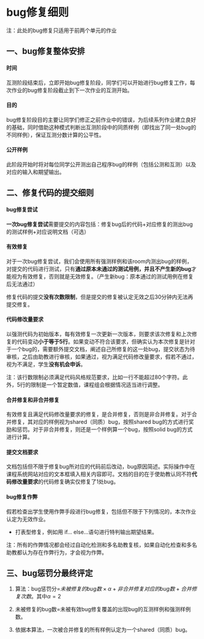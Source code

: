 # bug修复细则

注：此处的bug修复只适用于前两个单元的作业

## 一、bug修复整体安排

#### 时间

互测阶段结束后，立即开始bug修复阶段，同学们可以开始进行bug修复工作，每次作业的bug修复阶段截止到下一次作业的互测开始。

#### 目的

bug修复阶段目的主要让同学们修正之前作业中的错误，为后续系列作业建立良好的基础，同时借助这种模式判断出互测阶段中的同质样例（即找出了同一处bug的不同样例），保证互测分数计算的公平性。

#### 公开样例

此阶段开始时将对每位同学公开测出自己程序bug的样例（包括公测和互测）以及对应的输入和期望输出。

## 二、修复代码的提交细则

#### bug修复尝试

**一次bug修复尝试**需要提交的内容包括：修复bug后的代码+对应修复的测出bug的测试样例+对应说明文档（可选）

#### 有效修复

对于一次bug修复尝试，我们会使用所有强测样例和该room内测出bug的样例，对提交的代码进行测试，只有**通过原本未通过的测试用例，并且不产生新的bug**才能视为有效修复，否则就是无效修复。（产生新bug：原本通过的测试用例在修复后无法通过）

修复代码的提交**没有次数限制**，但是提交的修复被认定无效之后30分钟内无法再提交修复。

#### 代码修改量要求

以强测代码为初始版本，每有效修复一次更新一次版本，则要求该次修复和上次修复的代码变动**小于等于5行**。如果变动不符合该要求，但确实认为本次修复是针对于一个bug的，需要额外提交文档，阐述自己所修复的这一处bug，提交状态为待审核，之后由助教进行审核，如果通过，视为满足代码修改量要求，假若不通过，视为不满足，学生**没有机会申诉**。

注：该行数限制必须满足代码风格规范要求，比如一行不能超过80个字符。此外，5行的限制是一个暂定数值，课程组会根据情况适当进行调整。

#### **合并修复和非合并修复**

有效修复且满足代码修改量要求的修复，是合并修复，否则是非合并修复。对于合并修复，其对应的样例视为shared（同质）bug，按照shared bug的方式进行奖励和惩罚。对于非合并修复，则还是一个样例算一个bug，按照solid bug的方式进行计算。

#### 提交文档要求

文档包括但不限于修复bug所对应的代码前后改动，bug原因简述。实际操作中在课程系统网站对应的文本框填入相关内容即可。文档的目的在于使助教认同不符**代码修改量要求**的代码修复确实仅修复了1处bug。

#### bug修复作弊

假若检查出学生使用作弊手段进行bug修复，包括但不限于下列情况的，本次作业认定为无效作业。

- 打表型修复，例如用 if... else...语句进行特判输出期望结果。

注：所有的作弊情况都会经过自动化检测和多名助教复核，如果自动化检查和多名助教都认为存在作弊行为，才会视为作弊。

## 三、bug惩罚分最终评定

1. 算法：bug惩罚分=$未被修复的bug数\times\alpha+非合并修复对应的bug数+合并修复次数$。其中$\alpha=2$

2. 未被修复的bug数=未被有效bug修复覆盖的出现bug的互测样例和强测样例数。

3. 依据本算法，一次被合并修复的所有样例认定为一个shared（同质）bug。

